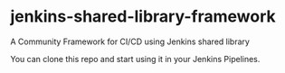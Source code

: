 # jenkins-shared-library-framework

A Community Framework for CI/CD using Jenkins shared library

You can clone this repo and start using it in your Jenkins Pipelines.

